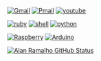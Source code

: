 [![Gmail](https://img.shields.io/badge/Gmail-D14836?style=for-the-badge&logo=gmail&logoColor=black)](https://gmail.com/ramalho.sit@gmail.com)
[![Pmail](https://img.shields.io/badge/ProtonMail-8B89CC?style=for-the-badge&logo=protonmail&logoColor=black)](https://protonmail.com/ramalho.sit@protonmail.com)
[![youtube](https://img.shields.io/badge/YouTube-FF0000?style=for-the-badge&logo=youtube&logoColor=black)](https://www.youtube.com/channel/UChgTPRdovCtAMKCTlann6qw)

[![ruby](https://img.shields.io/badge/Python-3776AB?style=for-the-badge&logo=ruby&logoColor=black)](#)
[![shell](https://img.shields.io/badge/Shell_Script-121011?style=for-the-badge&logo=gnu-bash&logoColor=white)](#)
[![python](https://img.shields.io/badge/Python-3776AB?style=for-the-badge&logo=python&logoColor=black)](#)


[![Raspberry](https://img.shields.io/badge/Raspberry%20Pi-A22846?style=for-the-badge&logo=Raspberry%20Pi&logoColor=black)](#)
[![Arduino](https://img.shields.io/badge/Arduino-00979D?style=for-the-badge&logo=Arduino&logoColor=black)](#)



[![Alan Ramalho GitHub Status](https://github-readme-stats.vercel.app/api?username=raioramalho&show_icons=true&theme=dark)](#)
